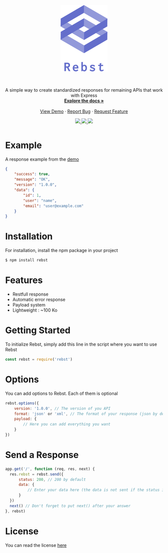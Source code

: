<p align="center">
  <a href="https://github.com/Marius-brt/Rebst">
    <img src="https://github.com/Marius-brt/Rebst/blob/master/logo.png" alt="Logo" width="150">
  </a>

  <p align="center">
    <br />
    <br />
    A simple way to create standardized responses for remaining APIs that work with Express
    <br />
    <a href="#Installation"><strong>Explore the docs »</strong></a>
    <br />
    <br />
    <a href="https://github.com/Marius-brt/Rebst/blob/master/demo/index.js">View Demo</a>
    ·
    <a href="https://github.com/Marius-brt/Rebst/issues/1">Report Bug</a>
    ·
    <a href="https://github.com/Marius-brt/Rebst/issues/2">Request Feature</a>
  </p>
</p>

<p align="center" style="margin-bottom: 50px">
    <a href="https://www.npmjs.com/package/rebst">
        <img src="https://img.shields.io/npm/v/rebst.svg">
    </a>
    <a href="https://github.com/Marius-brt">
        <img src="https://img.shields.io/github/followers/Marius-brt.svg">
    </a>
    <a href="https://github.com/Marius-brt/Rebst">
        <img src="https://img.shields.io/github/stars/Marius-brt/rebst.svg">
    </a>
</p>

# Example
A response example from the [demo](https://github.com/Marius-brt/Rebst/blob/master/demo/index.js)

```json
{
    "success": true,
    "message": "OK",
    "version": "1.0.0",
    "data": {
        "id": 1,
        "user": "name",
        "email": "user@example.com"
    }
}
```

# Installation

For installation, install the npm package in your project
```bash
$ npm install rebst
```

# Features

* Restfull response
* Automatic error response
* Payload system
* Lightweight : ~100 Ko

# Getting Started
To initialize Rebst, simply add this line in the script where you want to use Rebst

```javascript
const rebst = require('rebst')
```


# Options

You can add options to Rebst. Each of them is optional

```javascript
rebst.options({
    version: '1.0.0', // The version of you API
    format: 'json' or 'xml', // The format of your response (json by default)
    payload: {
        // Here you can add everything you want
    }
})
```

# Send a Response

```javascript
app.get('/', function (req, res, next) {
  res.rebst = rebst.send({
      status: 200, // 200 by default
      data: { 
          // Enter your data here (the data is not sent if the status is not positive)
      }
  })
  next() // Don't forget to put next() after your answer
}, rebst)
```

# License
You can read the license [here](https://github.com/Marius-brt/Rebst/blob/master/LICENSE)
